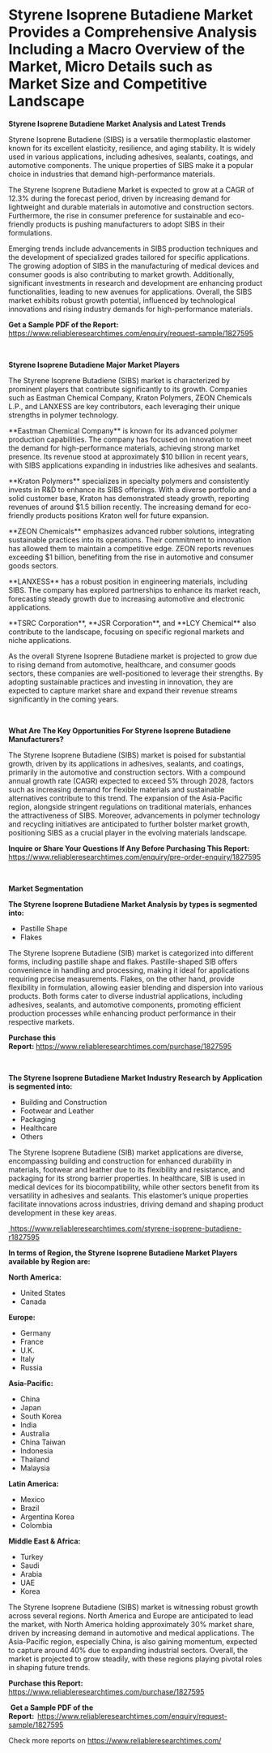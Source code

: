 <p><h1>Styrene Isoprene Butadiene Market Provides a Comprehensive Analysis Including a Macro Overview of the Market, Micro Details such as Market Size and Competitive Landscape</h1></p><p><strong>Styrene Isoprene Butadiene Market Analysis and Latest Trends</strong></p>
<p><p>Styrene Isoprene Butadiene (SIBS) is a versatile thermoplastic elastomer known for its excellent elasticity, resilience, and aging stability. It is widely used in various applications, including adhesives, sealants, coatings, and automotive components. The unique properties of SIBS make it a popular choice in industries that demand high-performance materials.</p><p>The Styrene Isoprene Butadiene Market is expected to grow at a CAGR of 12.3% during the forecast period, driven by increasing demand for lightweight and durable materials in automotive and construction sectors. Furthermore, the rise in consumer preference for sustainable and eco-friendly products is pushing manufacturers to adopt SIBS in their formulations. </p><p>Emerging trends include advancements in SIBS production techniques and the development of specialized grades tailored for specific applications. The growing adoption of SIBS in the manufacturing of medical devices and consumer goods is also contributing to market growth. Additionally, significant investments in research and development are enhancing product functionalities, leading to new avenues for applications. Overall, the SIBS market exhibits robust growth potential, influenced by technological innovations and rising industry demands for high-performance materials.</p></p>
<p><strong>Get a Sample PDF of the Report:&nbsp;</strong> <a href="https://www.reliableresearchtimes.com/enquiry/request-sample/1827595?utm_campaign=2009&utm_medium=2&utm_source=Github&utm_content=ia&utm_term=03042025&utm_id=styrene-isoprene-butadiene">https://www.reliableresearchtimes.com/enquiry/request-sample/1827595</a></p>
<p>&nbsp;</p>
<p><strong>Styrene Isoprene Butadiene Major Market Players</strong></p>
<p><p>The Styrene Isoprene Butadiene (SIBS) market is characterized by prominent players that contribute significantly to its growth. Companies such as Eastman Chemical Company, Kraton Polymers, ZEON Chemicals L.P., and LANXESS are key contributors, each leveraging their unique strengths in polymer technology.</p><p>**Eastman Chemical Company** is known for its advanced polymer production capabilities. The company has focused on innovation to meet the demand for high-performance materials, achieving strong market presence. Its revenue stood at approximately $10 billion in recent years, with SIBS applications expanding in industries like adhesives and sealants.</p><p>**Kraton Polymers** specializes in specialty polymers and consistently invests in R&D to enhance its SIBS offerings. With a diverse portfolio and a solid customer base, Kraton has demonstrated steady growth, reporting revenues of around $1.5 billion recently. The increasing demand for eco-friendly products positions Kraton well for future expansion.</p><p>**ZEON Chemicals** emphasizes advanced rubber solutions, integrating sustainable practices into its operations. Their commitment to innovation has allowed them to maintain a competitive edge. ZEON reports revenues exceeding $1 billion, benefiting from the rise in automotive and consumer goods sectors.</p><p>**LANXESS** has a robust position in engineering materials, including SIBS. The company has explored partnerships to enhance its market reach, forecasting steady growth due to increasing automotive and electronic applications.</p><p>**TSRC Corporation**, **JSR Corporation**, and **LCY Chemical** also contribute to the landscape, focusing on specific regional markets and niche applications.</p><p>As the overall Styrene Isoprene Butadiene market is projected to grow due to rising demand from automotive, healthcare, and consumer goods sectors, these companies are well-positioned to leverage their strengths. By adopting sustainable practices and investing in innovation, they are expected to capture market share and expand their revenue streams significantly in the coming years.</p></p>
<p>&nbsp;</p>
<p><strong>What Are The Key Opportunities For Styrene Isoprene Butadiene Manufacturers?</strong></p>
<p><p>The Styrene Isoprene Butadiene (SIBS) market is poised for substantial growth, driven by its applications in adhesives, sealants, and coatings, primarily in the automotive and construction sectors. With a compound annual growth rate (CAGR) expected to exceed 5% through 2028, factors such as increasing demand for flexible materials and sustainable alternatives contribute to this trend. The expansion of the Asia-Pacific region, alongside stringent regulations on traditional materials, enhances the attractiveness of SIBS. Moreover, advancements in polymer technology and recycling initiatives are anticipated to further bolster market growth, positioning SIBS as a crucial player in the evolving materials landscape.</p></p>
<p><strong>Inquire or Share Your Questions If Any Before Purchasing This Report:</strong> <a href="https://www.reliableresearchtimes.com/enquiry/pre-order-enquiry/1827595?utm_campaign=2009&utm_medium=2&utm_source=Github&utm_content=ia&utm_term=03042025&utm_id=styrene-isoprene-butadiene">https://www.reliableresearchtimes.com/enquiry/pre-order-enquiry/1827595</a></p>
<p>&nbsp;</p>
<p><strong>Market Segmentation</strong></p>
<p><strong>The Styrene Isoprene Butadiene Market Analysis by types is segmented into:</strong></p>
<p><ul><li>Pastille Shape</li><li>Flakes</li></ul></p>
<p><p>The Styrene Isoprene Butadiene (SIB) market is categorized into different forms, including pastille shape and flakes. Pastille-shaped SIB offers convenience in handling and processing, making it ideal for applications requiring precise measurements. Flakes, on the other hand, provide flexibility in formulation, allowing easier blending and dispersion into various products. Both forms cater to diverse industrial applications, including adhesives, sealants, and automotive components, promoting efficient production processes while enhancing product performance in their respective markets.</p></p>
<p><strong>Purchase this Report:&nbsp;</strong><a href="https://www.reliableresearchtimes.com/purchase/1827595?utm_campaign=2009&utm_medium=2&utm_source=Github&utm_content=ia&utm_term=03042025&utm_id=styrene-isoprene-butadiene">https://www.reliableresearchtimes.com/purchase/1827595</a></p>
<p>&nbsp;</p>
<p><strong>The Styrene Isoprene Butadiene Market Industry Research by Application is segmented into:</strong></p>
<p><ul><li>Building and Construction</li><li>Footwear and Leather</li><li>Packaging</li><li>Healthcare</li><li>Others</li></ul></p>
<p><p>The Styrene Isoprene Butadiene (SIB) market applications are diverse, encompassing building and construction for enhanced durability in materials, footwear and leather due to its flexibility and resistance, and packaging for its strong barrier properties. In healthcare, SIB is used in medical devices for its biocompatibility, while other sectors benefit from its versatility in adhesives and sealants. This elastomer’s unique properties facilitate innovations across industries, driving demand and shaping product development in these key areas.</p></p>
<p><a href="https://www.reliableresearchtimes.com/styrene-isoprene-butadiene-r1827595?utm_campaign=2009&utm_medium=2&utm_source=Github&utm_content=ia&utm_term=03042025&utm_id=styrene-isoprene-butadiene">&nbsp;https://www.reliableresearchtimes.com/styrene-isoprene-butadiene-r1827595</a></p>
<p><strong>In terms of Region, the Styrene Isoprene Butadiene Market Players available by Region are:</strong></p>
<p>
    <p> <strong> North America: </strong>
        <ul>
            <li>United States</li>
            <li>Canada</li>
        </ul>
        </p> 
    <p> <strong> Europe: </strong>
        <ul>
            <li>Germany</li>
            <li>France</li>
            <li>U.K.</li>
            <li>Italy</li>
            <li>Russia</li>
        </ul>
        </p> 
    <p> <strong> Asia-Pacific: </strong>
        <ul>
            <li>China</li>
            <li>Japan</li>
            <li>South Korea</li>
            <li>India</li>
            <li>Australia</li>
            <li>China Taiwan</li>
            <li>Indonesia</li>
            <li>Thailand</li>
            <li>Malaysia</li>
        </ul>
        </p> 
    <p> <strong> Latin America: </strong>
        <ul>
            <li>Mexico</li>
            <li>Brazil</li>
            <li>Argentina Korea</li>
            <li>Colombia</li>
        </ul>
        </p> 
    <p> <strong> Middle East & Africa: </strong>
        <ul>
            <li>Turkey</li>
            <li>Saudi</li>
            <li>Arabia</li>
            <li>UAE</li>
            <li>Korea</li>
        </ul>
    </p>
    </p>
<p><p>The Styrene Isoprene Butadiene (SIBS) market is witnessing robust growth across several regions. North America and Europe are anticipated to lead the market, with North America holding approximately 30% market share, driven by increasing demand in automotive and medical applications. The Asia-Pacific region, especially China, is also gaining momentum, expected to capture around 40% due to expanding industrial sectors. Overall, the market is projected to grow steadily, with these regions playing pivotal roles in shaping future trends.</p></p>
<p><strong>Purchase this Report: </strong><a href="https://www.reliableresearchtimes.com/purchase/1827595?utm_campaign=2009&utm_medium=2&utm_source=Github&utm_content=ia&utm_term=03042025&utm_id=styrene-isoprene-butadiene">https://www.reliableresearchtimes.com/purchase/1827595</a></p>
<p>&nbsp;<strong>Get a Sample PDF of the Report:&nbsp;&nbsp;</strong><a href="https://www.reliableresearchtimes.com/enquiry/request-sample/1827595?utm_campaign=2009&utm_medium=2&utm_source=Github&utm_content=ia&utm_term=03042025&utm_id=styrene-isoprene-butadiene">https://www.reliableresearchtimes.com/enquiry/request-sample/1827595</a></p>
<p><strong></strong></p>
<p>Check more reports on <a href="https://www.reliableresearchtimes.com/?utm_campaign=2009&utm_medium=2&utm_source=Github&utm_content=ia&utm_term=03042025&utm_id=styrene-isoprene-butadiene">https://www.reliableresearchtimes.com/</a></p>